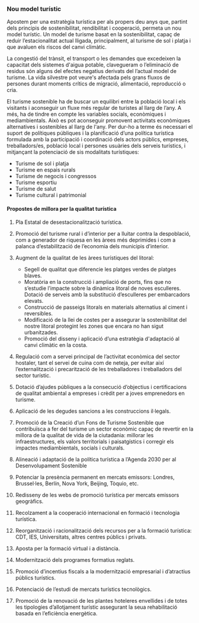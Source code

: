 ### Nou model turístic 
Apostem per una estratègia turística per als propers deu anys que, partint dels principis de sostenibilitat, rendibilitat i cooperació, permeta un nou model turístic. Un model de turisme basat en la sostenibilitat, capaç de reduir l’estacionalitat actual lligada, principalment, al turisme de sol i platja i que avaluen els riscos del canvi climàtic.

La congestió del trànsit, el transport o les demandes que excedeixen la capacitat dels sistemes d'aigua potable, clavegueram o l’eliminació de residus són alguns del efectes  negatius derivats del l’actual model de turisme. La vida silvestre pot veure's afectada pels grans fluxos de persones durant moments crítics de migració, alimentació, reproducció o cria.

El turisme sostenible ha de buscar un equilibri entre la població local i els visitants i aconseguir un fluxe més regular de turistes al llarg de l’any. A més, ha de tindre en compte les variables socials, econòmiques i mediambientals. Això es pot aconseguir promovent activitats econòmiques alternatives i sostenibles al llarg de l'any. Per dur-ho a terme és necessari el suport de polítiques públiques i la planificació d’una política turística formulada amb la participació i coordinació dels actors públics, empreses, treballadors/es, població local i persones usuàries dels serveis turístics, i mitjançant la potenciació de sis modalitats turístiques: 

- Turisme de sol i platja
- Turisme en espais rurals
- Turisme de negocis i congressos
- Turisme esportiu
- Turisme de salut
- Turisme cultural i patrimonial

#### Propostes de millora per la qualitat turística 

1. Pla Estatal de desestacionalització turística. 
2. Promoció del turisme rural i d’interior per a lluitar contra la despoblació, com a generador de riquesa en les àrees més deprimides i com a palanca d’estabilització de l’economia dels municipis d’interior. 
3. Augment de la qualitat de les àrees turístiques del litoral:
    - Segell de qualitat que diferencie les platges verdes de platges blaves.
    - Moratòria en la construcció i ampliació de ports, fins que no s’estudie l’impacte sobre la dinàmica litoral de noves esculleres. Dotació de serveis amb la substitució d’esculleres per embarcadors elevats.
    - Construcció de passeigs litorals en materials alternatius al ciment i reversibles.
    - Modificació de la llei de costes per a assegurar la sostenibilitat del nostre litoral protegint les zones que encara no han sigut urbanitzades.
    - Promoció del disseny i aplicació d’una estratègia d'adaptació al canvi climàtic en la costa.

4. Regulació com a servei principal de l’activitat econòmica del sector hostaler, tant el servei de cuina com de neteja, per evitar així l’externalització i precarització de les treballadores i treballadors del sector turístic.
5. Dotació d’ajudes públiques a la consecució d’objectius i certificacions de qualitat ambiental a empreses i crèdit per a joves emprenedors en turisme.
6. Aplicació de les degudes sancions a les construccions il·legals.
7. Promoció de la Creació d’un Fons de Turisme Sostenible que contribuïsca a fer del turisme un sector econòmic capaç de revertir en la millora de la qualitat de vida de la ciutadania: millorar les infraestructures, els valors territorials i paisatgístics i corregir els impactes mediambientals, socials i culturals.
8. Alineació i adaptació de la política turística a l’Agenda 2030 per al Desenvolupament Sostenible 
9. Potenciar la presència permanent en mercats emissors: Londres, Brussel·les, Berlín, Nova York, Beijing, Tòquio, etc.
10. Redisseny de les webs de promoció turística per mercats emissors geogràfics.
11. Recolzament a la cooperació internacional en formació i tecnologia turística.
12. Reorganització i racionalització dels recursos per a la formació turística: CDT, IES, Universitats, altres centres públics i privats.
13. Aposta per la formació virtual i a distància.
14. Modernització dels programes formatius reglats.
15. Promoció d’incentius fiscals a la modernització empresarial i d’atractius públics turístics.
16. Potenciació de l’estudi de mercats turístics tecnològics.
17. Promoció de la renovació de les plantes hoteleres envellides i de totes les tipologies d’allotjament turístic assegurant la seua rehabilitació basada en l’eficiència energètica.
